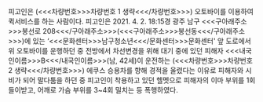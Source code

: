 피고인은 (<<<차량번호>>>차량번호 1 생략<<</차량번호>>>) 오토바이를 이용하여 퀵서비스를 하는 사람이다.
피고인은 2021. 4. 2. 18:15경 광주 남구 <<<구아래주소>>>봉선로 208<<</구아래주소>>>(<<<구아래주소>>>봉선동<<</구아래주소>>>)에 있는 ‘<<<문화센터>>>남구청소년<<</문화센터>>>문화센터' 앞 도로에서 위 오토바이를 운행하던 중 전방에서 차선변경을 위해 대기 중에 있던 피해자 <<<내국인이름>>>B<<</내국인이름>>>(남, 42세)이 운전하는 (<<<차량번호>>>차량번호 2 생략<<</차량번호>>>) 에쿠스 승용차를 향해 경적을 울렸다는 이유로 피해자와 시비가 되어 말다툼을 하던 중 피고인이 착용하고 있던 헬멧으로 피해자의 이마 부위를 1회 들이받고, 어깨로 가슴 부위를 3~4회 밀치는 등 폭행하였다.